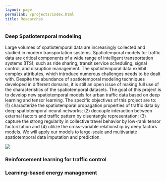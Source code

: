 ```yaml
---
layout: page
permalink: /projects/index.html
title: Researches
---
```


### Deep Spatiotemporal modeling 

Large volumes of spatiotemporal data are increasingly collected and studied in modern transportation systems. Spatiotemporal models for traffic data are critical components of a wide range of intelligent transportation systems (ITS), such as ride sharing, transit service scheduling, signal control, and disruption management. The spatiotemporal data exhibit complex attributes, which introduce numerous challenges needs to be dealt with. Despite the abundance of spatiotemporal modeling techniques developed in different domains, it is still an open issue of making full use of the characteristics of the spatiotemporal datasets. The goal of this project is to develop new spatiotemporal models for urban traffic data based on deep learning and tensor learning. The specific objectives of this project are to: (1) characterize the spatiotemporal propagation properties of traffic data by deep spatiotemporal neural networks; (2) decouple interaction between external factors and traffic pattern by disentangle representation; (3) capture the strong regularity in collective travel behavior by low-rank tensor factorization and (4) utilize the cross-variable relationship by deep factors models. We will apply our models to large-scale and multivariate spatiotemporal data imputation and prediction. 

![](https://raw.githubusercontent.com/Kaimaoge/Kaimaoge.github.io/master/images/IVADO-figure2-min.jpg)

### Reinforcement learning for traffic control



### Learning-based energy management 





